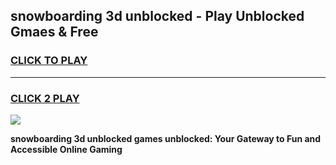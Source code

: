 
## snowboarding 3d unblocked - Play Unblocked Gmaes & Free
<h3>
<a href="https://news.freeplayer.one?title=snowboarding_3d_unblocked&ref=16F">CLICK TO PLAY</a></h3>
<hr>

<h3>
<a href="https://news.freeplayer.one?title=snowboarding_3d_unblocked&ref=16F">CLICK 2 PLAY</a>
  
</h3>

<a href="https://news.freeplayer.one?title=snowboarding_3d_unblocked&ref=16F/"><img src="https://clearcache.store/games.png"></a>


**snowboarding 3d unblocked games unblocked: Your Gateway to Fun and Accessible Online Gaming**
